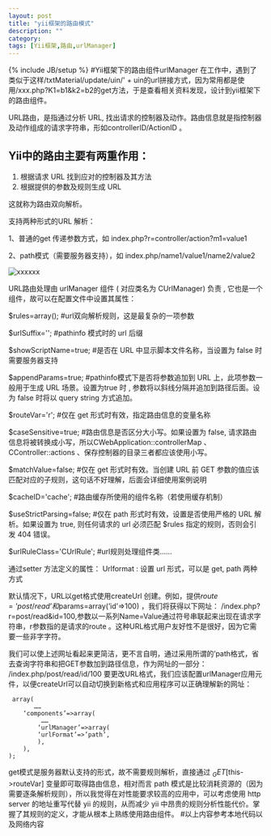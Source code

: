 ```yaml
---
layout: post
title: "yii框架的路由模式"
description: ""
category: 
tags: [Yii框架,路由,urlManager]
---
```

{% include JB/setup %}
#Yii框架下的路由组件urlManager
在工作中，遇到了类似于这样/txtMaterial/update/uin/' + uin的url拼接方式，因为常用都是使用/xxx.php?K1=b1&k2=b2的get方法，于是查看相关资料发现，设计到yii框架下的路由组件。

URL路由，是指通过分析 URL,  找出请求的控制器及动作。路由信息就是指控制器及动作组成的请求字符串，形如controllerID/ActionID 。
 
Yii中的路由主要有两重作用：
-
1. 根据请求 URL 找到应对的控制器及其方法
2. 根据提供的参数及规则生成 URL

这就称为路由双向解析。

支持两种形式的URL 解析：

1、普通的get 传递参数方式，如 index.php?r=controller/action?m1=value1

2、path模式（需要服务器支持），如 index.php/name1/value1/name2/value2

<img src="urlmanager.png" alt="xxxxxx"/>


URL路由处理由 urlManager 组件 ( 对应类名为 CUrlManager) 负责 ,  它也是一个组件，故可以在配置文件中设置其属性：

$rules=array(); #url双向解析规则，这是最复杂的一项参数

$urlSuffix=''; #pathinfo 模式时的 url 后缀

$showScriptName=true; #是否在 URL 中显示脚本文件名称，当设置为 false 时需要服务器支持

$appendParams=true; #pathinfo模式下是否将参数追加到 URL 上，此项参数一般用于生成 URL 场景。设置为true 时 ,  参数将以斜线分隔并追加到路径后面。设为 false 时将以 query string 方式追加。

$routeVar='r'; #仅在 get 形式时有效，指定路由信息的变量名称

$caseSensitive=true; #路由信息是否区分大小写。如果设置为 false,  请求路由信息将被转换成小写，所以CWebApplication::controllerMap 、 CController::actions 、保存控制器的目录三者都应该使用小写。

$matchValue=false; #仅在 get 形式时有效。当创建 URL 前 GET 参数的值应该匹配对应的子规则，这句话不好理解，后面会详细使用案例说明

$cacheID='cache'; #路由缓存所使用的组件名称（若使用缓存机制）

$useStrictParsing=false; #仅在 path 形式时有效，设置是否使用严格的 URL 解析。如果设置为 true,  则任何请求的 url 必须匹配 $rules 指定的规则，否则会引发 404 错误。

$urlRuleClass='CUrlRule'; #url规则处理组件类…… 

通过setter 方法定义的属性：
Urlformat : 设置 url 形式，可以是 get, path 两种方式

默认情况下，URL以get格式使用createUrl 创建。例如，提供$route=’post/read’和$params=array(’id’=>100) ，我们将获得以下网址：
/index.php?r=post/read&id=100,参数以一系列Name=Value通过符号串联起来出现在请求字符串，r参数指的是请求的route 。这种URL格式用户友好性不是很好，因为它需要一些非字字符。

我们可以使上述网址看起来更简洁，更不言自明，通过采用所谓的’path格式，省去查询字符串和把GET参数加到路径信息，作为网址的一部分：
/index.php/post/read/id/100
要更改URL格式，我们应该配置urlManager应用元件，以便createUrl可以自动切换到新格式和应用程序可以正确理解新的网址：

	 array(
	       ……
		‘components’=>array(
			 ……
			‘urlManager’=>array(
			‘urlFormat’=>’path’,
			),
		),
	);
 
get模式是服务器默认支持的形式，故不需要规则解析，直接通过 $_GET[$this->routeVar] 变量即可取得路由信息，相对而言 path 模式是比较消耗资源的（因为需要逐条解析规则），所以我觉得在对性能要求较高的应用中，可以考虑使用 http server 的地址重写代替 yii 的规则，从而减少 yii 中昂贵的规则分析性能代价。掌握了其规则的定义，才能从根本上熟练使用路由组件。
#以上内容参考本地代码以及网络内容
